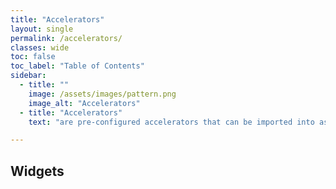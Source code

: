 ```yaml
---
title: "Accelerators"
layout: single
permalink: /accelerators/
classes: wide
toc: false
toc_label: "Table of Contents"
sidebar:
  - title: ""
    image: /assets/images/pattern.png
    image_alt: "Accelerators"
  - title: "Accelerators"
    text: "are pre-configured accelerators that can be imported into as building blocks for your applications."

---
```

## Widgets


